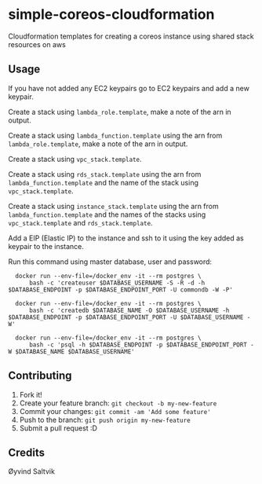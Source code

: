 # simple-coreos-cloudformation

Cloudformation templates for creating a coreos instance using shared stack resources on aws

## Usage

If you have not added any EC2 keypairs go to EC2 keypairs and add a new keypair.

Create a stack using `lambda_role.template`, make a note of the arn in output.

Create a stack using `lambda_function.template` using  the arn from `lambda_role.template`, make a note of the arn in output.

Create a stack using `vpc_stack.template`.

Create a stack using `rds_stack.template` using  the arn from `lambda_function.template` and the name of the stack using `vpc_stack.template`.

Create a stack using `instance_stack.template` using  the arn from `lambda_function.template` and the names of the stacks using `vpc_stack.template` and `rds_stack.template`.

Add a EIP (Elastic IP) to the instance and ssh to it using the key added as keypair to the instance.

Run this command using master database, user and password:

```
  docker run --env-file=/docker_env -it --rm postgres \
      bash -c 'createuser $DATABASE_USERNAME -S -R -d -h $DATABASE_ENDPOINT -p $DATABASE_ENDPOINT_PORT -U commondb -W -P'
      
  docker run --env-file=/docker_env -it --rm postgres \
      bash -c 'createdb $DATABASE_NAME -O $DATABASE_USERNAME -h $DATABASE_ENDPOINT -p $DATABASE_ENDPOINT_PORT -U $DATABASE_USERNAME -W'
      
  docker run --env-file=/docker_env -it --rm postgres \
      bash -c 'psql -h $DATABASE_ENDPOINT -p $DATABASE_ENDPOINT_PORT -W $DATABASE_NAME $DATABASE_USERNAME'
```

## Contributing

1. Fork it!
2. Create your feature branch: `git checkout -b my-new-feature`
3. Commit your changes: `git commit -am 'Add some feature'`
4. Push to the branch: `git push origin my-new-feature`
5. Submit a pull request :D

## Credits

Øyvind Saltvik
